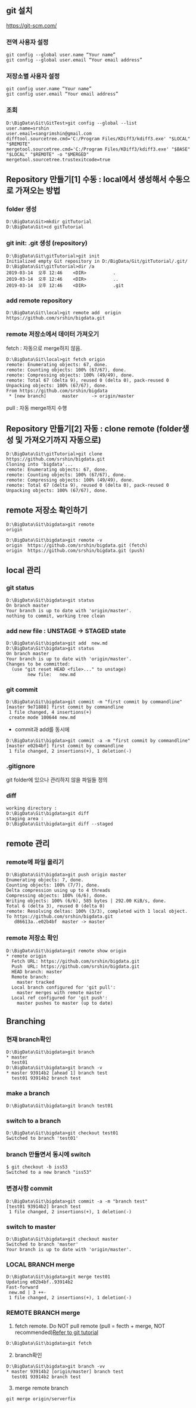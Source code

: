 ## git 설치
https://git-scm.com/

### 전역 사용자 설정
```
git config --global user.name “Your name”  
git config --global user.email “Your email address”  
```
### 저장소별 사용자 설정
```
git config user.name “Your name”   
git config user.email “Your email address”  
```
### 조회
```
D:\BigData\Git\GitTest>git config --global --list
user.name=srshin
user.email=sangrimshin@gmail.com
difftool.sourcetree.cmd='C:/Program Files/KDiff3/kdiff3.exe' "$LOCAL" "$REMOTE"
mergetool.sourcetree.cmd='C:/Program Files/KDiff3/kdiff3.exe' "$BASE" "$LOCAL" "$REMOTE" -o "$MERGED"
mergetool.sourcetree.trustexitcode=true
```
## Repository 만들기[1] 수동 : local에서 생성해서 수동으로 가져오는 방법   
### folder 생성
```
D:\BigData\Git>mkdir gitTutorial
D:\BigData\Git>cd gitTutorial
```
### git init: .git 생성 (repository)
```
D:\BigData\Git\gitTutorial>git init
Initialized empty Git repository in D:/BigData/Git/gitTutorial/.git/
D:\BigData\Git\gitTutorial>dir /a
2019-03-14  오후 12:46    <DIR>          .
2019-03-14  오후 12:46    <DIR>          ..
2019-03-14  오후 12:46    <DIR>          .git
```
### add remote repository
```
D:\BigData\Git\local>git remote add  origin https://github.com/srshin/bigdata.git
```
### remote 저장소에서 데이터 가져오기 
fetch : 자동으로 merge하지 않음.   
```
D:\BigData\Git\local>git fetch origin
remote: Enumerating objects: 67, done.
remote: Counting objects: 100% (67/67), done.
remote: Compressing objects: 100% (49/49), done.
remote: Total 67 (delta 9), reused 0 (delta 0), pack-reused 0
Unpacking objects: 100% (67/67), done.
From https://github.com/srshin/bigdata
 * [new branch]      master     -> origin/master
```
pull : 자동 merge까지 수행
## Repository 만들기[2] 자동 : clone remote (folder생성 및 가져오기까지 자동으로)   
```
D:\BigData\Git\gitTutorial>git clone https://github.com/srshin/bigdata.git
Cloning into 'bigdata'...
remote: Enumerating objects: 67, done.
remote: Counting objects: 100% (67/67), done.
remote: Compressing objects: 100% (49/49), done.
remote: Total 67 (delta 9), reused 0 (delta 0), pack-reused 0
Unpacking objects: 100% (67/67), done.
```
## remote 저장소 확인하기 
```
D:\BigData\Git\bigdata>git remote
origin

D:\BigData\Git\bigdata>git remote -v
origin  https://github.com/srshin/bigdata.git (fetch)
origin  https://github.com/srshin/bigdata.git (push)
```
## local 관리 
### git status
```
D:\BigData\Git\bigdata>git status
On branch master
Your branch is up to date with 'origin/master'.
nothing to commit, working tree clean
```
### add new file : UNSTAGE  -> STAGED state
```
D:\BigData\Git\bigdata>git add  new.md
D:\BigData\Git\bigdata>git status
On branch master
Your branch is up to date with 'origin/master'.
Changes to be committed:
  (use "git reset HEAD <file>..." to unstage)
        new file:   new.md
```
### git commit
```
D:\BigData\Git\bigdata>git commit -m "first commit by commandline"
[master 9e71888] first commit by commandline
 1 file changed, 4 insertions(+)
 create mode 100644 new.md
```
* commit과 add를 동시에
```
D:\BigData\Git\bigdata>git commit -a -m "first commit by commandline"
[master e02b4bf] first commit by commandline
 1 file changed, 2 insertions(+), 1 deletion(-)
```
### .gitignore 
git folder에 있으나 관리하지 않을 파일들 정의
### diff
```
working directory :   
D:\BigData\Git\bigdata>git diff
staging area : 
D:\BigData\Git\bigdata>git diff --staged
```
## remote 관리 
### remote에 파일 올리기
```
D:\BigData\Git\bigdata>git push origin master
Enumerating objects: 7, done.
Counting objects: 100% (7/7), done.
Delta compression using up to 4 threads
Compressing objects: 100% (6/6), done.
Writing objects: 100% (6/6), 585 bytes | 292.00 KiB/s, done.
Total 6 (delta 3), reused 0 (delta 0)
remote: Resolving deltas: 100% (3/3), completed with 1 local object.
To https://github.com/srshin/bigdata.git
   d86613a..e02b4bf  master -> master
```
### remote 저장소 확인
```
D:\BigData\Git\bigdata>git remote show origin
* remote origin
  Fetch URL: https://github.com/srshin/bigdata.git
  Push  URL: https://github.com/srshin/bigdata.git
  HEAD branch: master
  Remote branch:
    master tracked
  Local branch configured for 'git pull':
    master merges with remote master
  Local ref configured for 'git push':
    master pushes to master (up to date)
```
## Branching
### 현재 branch확인
```
D:\BigData\Git\bigdata>git branch
* master
  test01
D:\BigData\Git\bigdata>git branch -v
* master 93914b2 [ahead 1] branch test
  test01 93914b2 branch test
```
### make a branch
```
D:\BigData\Git\bigdata>git branch test01
```
### switch to a branch
```
D:\BigData\Git\bigdata>git checkout test01
Switched to branch 'test01'
```
### branch 만들면서 동시에 switch 
```
$ git checkout -b iss53
Switched to a new branch "iss53"
```
### 변경사항 commit
```
D:\BigData\Git\bigdata>git commit -a -m "branch test"
[test01 93914b2] branch test
 1 file changed, 2 insertions(+), 1 deletion(-)
```
### switch to master
```
D:\BigData\Git\bigdata>git checkout master
Switched to branch 'master'
Your branch is up to date with 'origin/master'.
```
### LOCAL BRANCH merge
```
D:\BigData\Git\bigdata>git merge test01
Updating e02b4bf..93914b2
Fast-forward
 new.md | 3 ++-
 1 file changed, 2 insertions(+), 1 deletion(-)
```
### REMOTE BRANCH merge
1. fetch remote. Do NOT pull remote (pull = fecth + merge, NOT recommended)[Refer to git tutorial](https://git-scm.com/book/ko/v2/Git-%EB%B8%8C%EB%9E%9C%EC%B9%98-%EB%A6%AC%EB%AA%A8%ED%8A%B8-%EB%B8%8C%EB%9E%9C%EC%B9%98)
```
D:\BigData\Git\bigdata>git fetch
```
2. branch확인 
```
D:\BigData\Git\bigdata>git branch -vv
* master 93914b2 [origin/master] branch test
  test01 93914b2 branch test
```
3. merge remote branch
```
git merge origin/serverfix 
```
